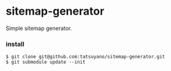 sitemap-generator
=================

Simple sitemap generator.


### install

    $ git clone git@github.com:tatsuyano/sitemap-generator.git
    $ git submodule update --init
